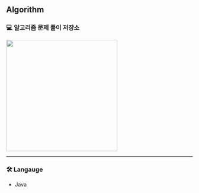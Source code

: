 ## Algorithm

### 💻 알고리즘 문제 풀이 저장소

<img src="https://mblogthumb-phinf.pstatic.net/MjAyMTA3MjNfMjcy/MDAxNjI3MDAzOTczNjg0.stpnH0psXDcHlFzW9oeDqZRKRjQ2xOS0fZtg9IkEEUcg.g789Ilt1nTHNneXKAqEFKkzq57jSRAq_uzPWBqDxwUsg.JPEG.nicenice133/6.jpg?type=w800" width="300"/>

---

### 🛠️ Langauge

- Java  

